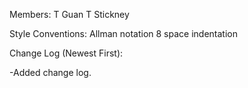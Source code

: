 Members:
T Guan
T Stickney

Style Conventions:
Allman notation 
8 space indentation


Change Log (Newest First):

-Added change log.